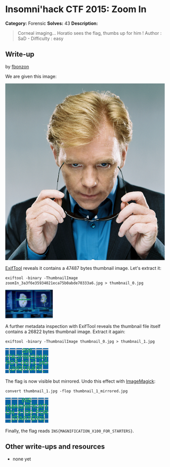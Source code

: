 # Insomni'hack CTF 2015: Zoom In

**Category:** Forensic
**Solves:** 43
**Description:**

> Corneal imaging... Horatio sees the flag, thumbs up for him !
> Author : SaD - Difficulty : easy

## Write-up

by [fbonzon](https://github.com/fbonzon)

We are given this image:

<img src="zoomIn_3a3f6e35934021eca75b0abde70333a6.jpg" width="512" />

[ExifTool](http://www.sno.phy.queensu.ca/~phil/exiftool/) reveals it contains a 47487 bytes thumbnail image. Let's extract it:

```
exiftool -binary -ThumbnailImage zoomIn_3a3f6e35934021eca75b0abde70333a6.jpg > thumbnail_0.jpg
```

![](thumbnail_0.jpg)

A further metadata inspection with ExifTool reveals the thumbnail file itself contains a 26822 bytes thumbnail image. Extract it again:

```
exiftool -binary -ThumbnailImage thumbnail_0.jpg > thumbnail_1.jpg
```

![](thumbnail_1.jpg)

The flag is now visible but mirrored. Undo this effect with [ImageMagick](http://www.imagemagick.org/):

```
convert thumbnail_1.jpg -flop thumbnail_1_mirrored.jpg
```

![](thumbnail_1_mirrored.jpg)

Finally, the flag reads `INS{MAGNIFICATION_X100_FOR_STARTERS}`.

## Other write-ups and resources

* none yet
